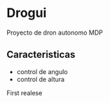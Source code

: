 # Drogui
Proyecto de dron autonomo MDP
## Caracteristicas
* control de angulo
* control de altura

First realese
